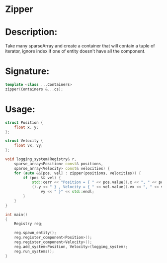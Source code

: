 # Zipper

# Description:
Take many sparseArray and create a container that will contain a tuple of iterator, ignore index if one of entity doesn't have all the component.

# Signature:
```c++
template <class ...Containers>
zipper(Containers &...cs);
```

# Usage:
```c++
struct Position {
	float x, y;
};

struct Velocity {
	float vx, vy;
};

void logging_system(Registry& r,
	sparse_array<Position> const& positions,
	sparse_array<Velocity> const& velocities) {
	for (auto &&[pos, vel] : zipper(positions, velocities)) {
		if (pos && vel) {
			std::cerr << "Position = { " << pos.value().x << ", " << pos.value
			().y << " } , Velocity = { " << vel.value().vx << ", " << vel.value() .
				vy << " }" << std::endl;
		}
	}
}

int main()
{
	Registry reg;

    reg.spawn_entity();
	reg.register_component<Position>();
	reg.register_component<Velocity>();
	reg.add_system<Position, Velocity>(logging_system);
    reg.run_systems();
}
